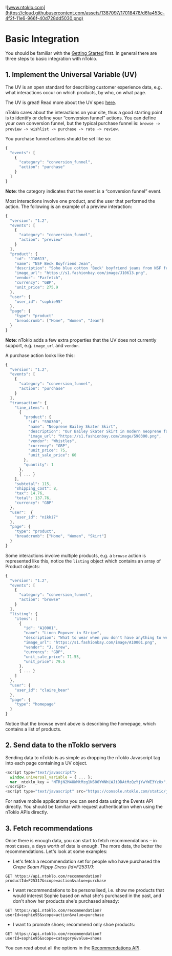 ![www.ntoklo.com](https://cloud.githubusercontent.com/assets/1387097/17018478/d6fa453c-4f2f-11e6-966f-40d728dd5030.png)

# Basic Integration

You should be familiar with the [Getting Started](doc/api/getting_started.md) first. In general there are three steps to basic integration with nToklo.

## 1. Implement the Universal Variable (UV)
The UV is an open standard for describing customer experience data, e.g. what interactions occur on which products, by who, on what page.

The UV is great! Read more about the UV spec [here](http://docs.qubitproducts.com/uv/specification/).

nToklo cares about the interactions on your site, thus a good starting point is to identify or define your “conversion funnel” actions. You can define your own conversion funnel, but the typical purchase funnel is: `browse -> preview -> wishlist -> purchase -> rate -> review`.

You purchase funnel actions should be set like so:

```javascript
{
  "events": [
    {
      "category": "conversion_funnel",
      "action": "purchase"
    }
  ]
}
```
**Note**: the category indicates that the event is a “conversion funnel” event.

Most interactions involve one product, and the user that performed the action. The following is an example of a preview interaction:

```javascript
{
  "version": "1.2",
  "events": [
    {
      "category": "conversion_funnel",
      "action": "preview"
    }
  ],
  "product": {
    "id": "J10613",
    "name": "NSF Beck Boyfriend Jean",
    "description": "Soho blue cotton 'Beck' boyfriend jeans from NSF featuring belt loops and five pocket design.",
    "image_url": "https://s1.fashionbay.com/image/J10613.png",
    "vendor": "Farfetch",
    "currency": "GBP",
    "unit_price": 275.9
  },
  "user": {
    "user_id": "sophie95"
  },
  "page": {
    "type": "product"
    "breadcrumb": ["Home", "Women", "Jean"]
  }
}
```

**Note**: nToklo adds a few extra properties that the UV does not currently support, e.g. `image_url` and `vendor`.

A purchase action looks like this:

```javascript
{
  "version": "1.2",
  "events": [
    {
      "category": "conversion_funnel",
      "action": "purchase"
    }
  ],
  "transaction": {
    "line_items": [
      {
        "product": {
          "id": "S90300",
          "name": "Neoprene Bailey Skater Skirt",
          "description": "Our Bailey Skater Skirt in modern neoprene fabric is the perfect wardrobe updater.",
          "image_url": "https://s1.fashionbay.com/image/S90300.png",
          "vendor": "Whistles",
          "currency": "GBP",
          "unit_price": 75,
          "unit_sale_price": 60
        },
        "quantity": 1
      },
      { ... }
    ],
    "subtotal": 115,
    "shipping_cost": 8,
    "tax": 14.76,
    "total": 137.76,
    "currency": "GBP"
  },
  "user":  {
    "user_id": "nikki7"
  },
  "page": {
    "type": "product",
    "breadcrumb": ["Home", "Women", "Skirt"]
  }
}
```

Some interactions involve multiple products, e.g. a `browse` action is represented like this, notice the `listing` object which contains an array of Product objects:

```javascript
{
  "version": "1.2",
  "events": [
    {
      "category": "conversion_funnel",
      "action": "browse"
    }
  ],
  "listing": {
    "items": [
      {
        "id": "A10001",
        "name": "Linen Popover in Stripe",
        "description": "What to wear when you don't have anything to wear. Linen. Long roll-up sleeves. Chest pocket.",
        "image_url": "https://s1.fashionbay.com/image/A10001.png",
        "vendor": "J. Crew",
        "currency": "GBP",
        "unit_sale_price": 71.55,
        "unit_price": 79.5
      },
      { ... }
    ]
  },
  "user": {
    "user_id": "claire_bear"
  },
  "page": {
    "type": "homepage"
  }
}
```

Notice that the browse event above is describing the homepage, which contains a list of products.

## 2. Send data to the nToklo servers
Sending data to nToklo is as simple as dropping the nToklo Javascript tag into each page containing a UV object.

```javascript
<script type="text/javascript">
  window.universal_variable = { ... };
  var _ntoklo_key = "NTRjN2M4OWMtMzg1NS00YWNhLWJiODAtMzQzYjYwYWE3YzUx";
</script>
<script type="text/javascript" src="https://console.ntoklo.com/static/js/ntoklo.js"></script>
```

For native mobile applications you can send data using the Events API directly. You should be familiar with request authentication when using the nToklo APIs directly.

## 3. Fetch recommendations
Once there is enough data, you can start to fetch recommendations – in most cases, a days worth of data is enough. The more data, the better the recommendations. Let's look at some examples:

- Let's fetch a recommendation set for people who have purchased the *Crepe Seam Flippy Dress (id=F25317)*:

`GET https://api.ntoklo.com/recommendation?productId=F25317&scope=action&value=purchase`

- I want recommendations to be personalised, i.e. show me products that would interest Sophie based on what she's purchased in the past, and don't show her products she's purchased already:

`GET https://api.ntoklo.com/recommendation?userId=sophie95&scope=action&value=purchase`

- I want to promote shoes; recommend only shoe products:

`GET https://api.ntoklo.com/recommendation?userId=sophie95&scope=category&value=shoes`

You can read about all the options in the [Recommendations API](recommendations.md).
